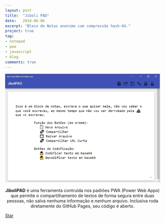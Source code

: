 ```yaml
---
layout: post
title:  "Jiboli PAD"
date:   2018-06-06
excerpt: "Bloco de Notas anonimo com compressão hash-64."
project: true
tag:
- notepad 
- pwa
- javascript
- blog
comments: true
---
```

![JiboliPad](../assets/img/jibolipad.jpg) 
    
    
<center><b>JiboliPAD</b> é uma ferramenta contruída nos padrões PWA (Power Web Apps) que permite o compartilhamento de textos de forma segura entre duas pessoas, não salva nenhuma informação e nenhum arquivo. Inclusiva roda diretamente do GitHub Pages, seu código é aberto.</center>
     
<a class="github-button" href="https://github.com/jiboli/jibolipad" data-icon="octicon-star" data-size="large" aria-label="Star jiboli/jibolipad on GitHub">Star</a>